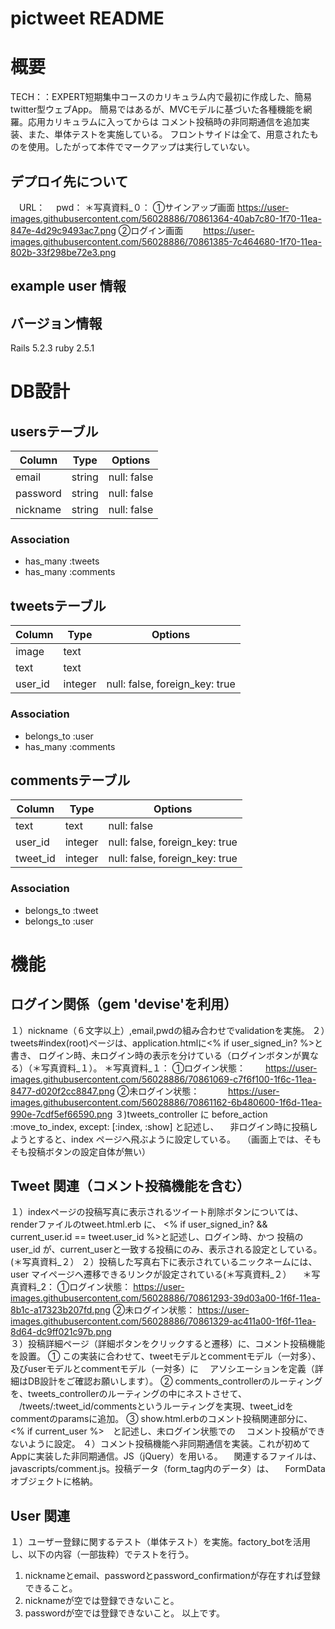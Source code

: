 # pictweet README
# 概要
TECH：：EXPERT短期集中コースのカリキュラム内で最初に作成した、簡易twitter型ウェブApp。
簡易ではあるが、MVCモデルに基づいた各種機能を網羅。応用カリキュラムに入ってからは
コメント投稿時の非同期通信を追加実装、また、単体テストを実施している。
フロントサイドは全て、用意されたものを使用。したがって本件でマークアップは実行していない。

## デプロイ先について
　URL：
　pwd：
  ＊写真資料_０：
  ①サインアップ画面
   https://user-images.githubusercontent.com/56028886/70861364-40ab7c80-1f70-11ea-847e-4d29c9493ac7.png
  ②ログイン画面
　　https://user-images.githubusercontent.com/56028886/70861385-7c464680-1f70-11ea-802b-33f298be72e3.png
## example user 情報

## バージョン情報
 Rails 5.2.3
 ruby 2.5.1

# DB設計
## usersテーブル
|Column|Type|Options|
|------|----|-------|
|email|string|null: false|
|password|string|null: false|
|nickname|string|null: false|
### Association
- has_many :tweets
- has_many :comments

## tweetsテーブル
|Column|Type|Options|
|------|----|-------|
|image|text||
|text|text||
|user_id|integer|null: false, foreign_key: true|
### Association
- belongs_to :user
- has_many :comments

## commentsテーブル
|Column|Type|Options|
|------|----|-------|
|text|text|null: false|
|user_id|integer|null: false, foreign_key: true|
|tweet_id|integer|null: false, foreign_key: true|
### Association
- belongs_to :tweet
- belongs_to :user

# 機能
## ログイン関係（gem 'devise'を利用）
１）nickname（６文字以上）,email,pwdの組み合わせでvalidationを実施。
２）tweets#index(root)ページは、application.htmlに<% if user_signed_in? %>と書き、
ログイン時、未ログイン時の表示を分けている（ログインボタンが異なる）（＊写真資料_１）。
  ＊写真資料_１：
   ①ログイン状態：
  　　https://user-images.githubusercontent.com/56028886/70861069-c7f6f100-1f6c-11ea-8477-d020f2cc8847.png
   ②未ログイン状態：
　　　https://user-images.githubusercontent.com/56028886/70861162-6b480600-1f6d-11ea-990e-7cdf5ef66590.png
３)tweets_controller に before_action :move_to_index, except: [:index, :show] と記述し、
　非ログイン時に投稿しようとすると、index ページへ飛ぶように設定している。
　（画面上では、そもそも投稿ボタンの設定自体が無い）
## Tweet 関連（コメント投稿機能を含む）
１）indexページの投稿写真に表示されるツイート削除ボタンについては、 renderファイルのtweet.html.erb に、
<% if user_signed_in? && current_user.id == tweet.user_id %>と記述し、ログイン時、かつ
投稿のuser_id が、current_userと一致する投稿にのみ、表示される設定としている。(＊写真資料_２）
２）投稿した写真右下に表示されているニックネームには、user マイページへ遷移できるリンクが設定されている(＊写真資料_２）
　＊写真資料_2：
  ①ログイン状態：
    https://user-images.githubusercontent.com/56028886/70861293-39d03a00-1f6f-11ea-8b1c-a17323b207fd.png
  ②未ログイン状態：
    https://user-images.githubusercontent.com/56028886/70861329-ac411a00-1f6f-11ea-8d64-dc9ff021c97b.png  
３）投稿詳細ページ（詳細ボタンをクリックすると遷移）に、コメント投稿機能を設置。
 ① この実装に合わせて、tweetモデルとcommentモデル（一対多）、及びuserモデルとcommentモデル（一対多）に
 　アソシエーションを定義（詳細はDB設計をご確認お願いします）。
 ② comments_controllerのルーティングを、tweets_controllerのルーティングの中にネストさせて、
 　/tweets/:tweet_id/commentsというルーティングを実現、tweet_idをcommentのparamsに追加。
 ③ show.html.erbのコメント投稿関連部分に、 <% if current_user %>　と記述し、未ログイン状態での
 　コメント投稿ができないように設定。
４）コメント投稿機能へ非同期通信を実装。これが初めてAppに実装した非同期通信。JS（jQuery）を用いる。
　関連するファイルは、javascripts/comment.js。投稿データ（form_tag内のデータ）は、
　FormDataオブジェクトに格納。
## User 関連 
１）ユーザー登録に関するテスト（単体テスト）を実施。factory_botを活用し、以下の内容（一部抜粋）でテストを行う。
  1. nicknameとemail、passwordとpassword_confirmationが存在すれば登録できること。
  2. nicknameが空では登録できないこと。
  3. passwordが空では登録できないこと。
以上です。
 
  



